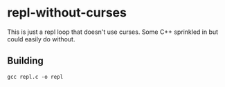 # repl-without-curses
This is just a repl loop that doesn't use curses. Some C++ sprinkled in but could easily do without.

## Building

```
gcc repl.c -o repl
